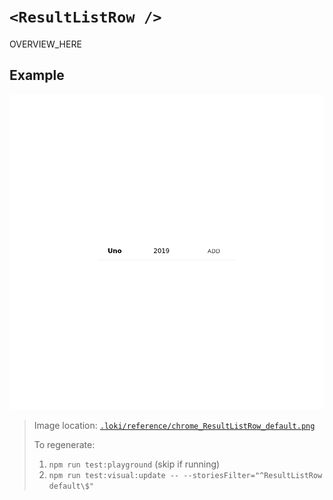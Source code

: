 # `<ResultListRow />`

OVERVIEW_HERE

## Example

![ResultListRow](../../../.loki/reference/chrome_ResultListRow_default.png)

> Image location: [`.loki/reference/chrome_ResultListRow_default.png`](../../../.loki/reference/chrome_ResultListRow_default.png)
> 
> To regenerate: 
> 1. `npm run test:playground` (skip if running)
> 1. `npm run test:visual:update -- --storiesFilter="^ResultListRow default\$"`